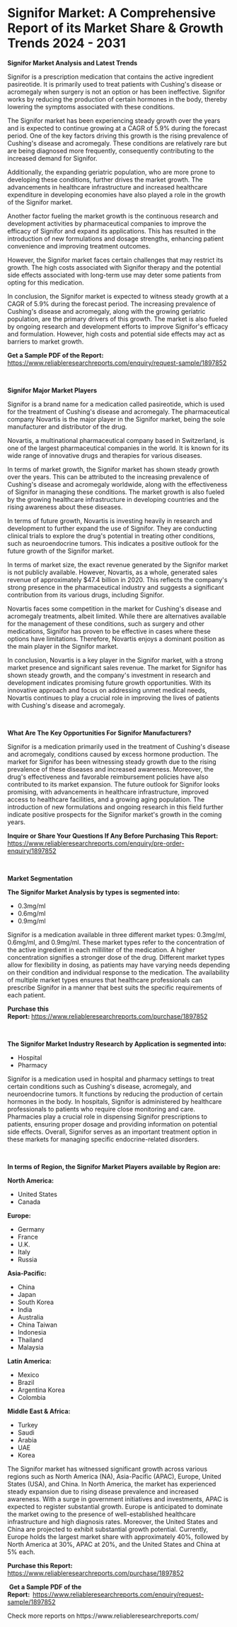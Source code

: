 <p><h1>Signifor Market: A Comprehensive Report of its Market Share & Growth Trends 2024 - 2031</h1></p><p><strong>Signifor Market Analysis and Latest Trends</strong></p>
<p><p>Signifor is a prescription medication that contains the active ingredient pasireotide. It is primarily used to treat patients with Cushing's disease or acromegaly when surgery is not an option or has been ineffective. Signifor works by reducing the production of certain hormones in the body, thereby lowering the symptoms associated with these conditions.</p><p>The Signifor market has been experiencing steady growth over the years and is expected to continue growing at a CAGR of 5.9% during the forecast period. One of the key factors driving this growth is the rising prevalence of Cushing's disease and acromegaly. These conditions are relatively rare but are being diagnosed more frequently, consequently contributing to the increased demand for Signifor.</p><p>Additionally, the expanding geriatric population, who are more prone to developing these conditions, further drives the market growth. The advancements in healthcare infrastructure and increased healthcare expenditure in developing economies have also played a role in the growth of the Signifor market.</p><p>Another factor fueling the market growth is the continuous research and development activities by pharmaceutical companies to improve the efficacy of Signifor and expand its applications. This has resulted in the introduction of new formulations and dosage strengths, enhancing patient convenience and improving treatment outcomes.</p><p>However, the Signifor market faces certain challenges that may restrict its growth. The high costs associated with Signifor therapy and the potential side effects associated with long-term use may deter some patients from opting for this medication.</p><p>In conclusion, the Signifor market is expected to witness steady growth at a CAGR of 5.9% during the forecast period. The increasing prevalence of Cushing's disease and acromegaly, along with the growing geriatric population, are the primary drivers of this growth. The market is also fueled by ongoing research and development efforts to improve Signifor's efficacy and formulation. However, high costs and potential side effects may act as barriers to market growth.</p></p>
<p><strong>Get a Sample PDF of the Report:&nbsp;</strong> <a href="https://www.reliableresearchreports.com/enquiry/request-sample/1897852">https://www.reliableresearchreports.com/enquiry/request-sample/1897852</a></p>
<p>&nbsp;</p>
<p><strong>Signifor Major Market Players</strong></p>
<p><p>Signifor is a brand name for a medication called pasireotide, which is used for the treatment of Cushing's disease and acromegaly. The pharmaceutical company Novartis is the major player in the Signifor market, being the sole manufacturer and distributor of the drug.</p><p>Novartis, a multinational pharmaceutical company based in Switzerland, is one of the largest pharmaceutical companies in the world. It is known for its wide range of innovative drugs and therapies for various diseases.</p><p>In terms of market growth, the Signifor market has shown steady growth over the years. This can be attributed to the increasing prevalence of Cushing's disease and acromegaly worldwide, along with the effectiveness of Signifor in managing these conditions. The market growth is also fueled by the growing healthcare infrastructure in developing countries and the rising awareness about these diseases.</p><p>In terms of future growth, Novartis is investing heavily in research and development to further expand the use of Signifor. They are conducting clinical trials to explore the drug's potential in treating other conditions, such as neuroendocrine tumors. This indicates a positive outlook for the future growth of the Signifor market.</p><p>In terms of market size, the exact revenue generated by the Signifor market is not publicly available. However, Novartis, as a whole, generated sales revenue of approximately $47.4 billion in 2020. This reflects the company's strong presence in the pharmaceutical industry and suggests a significant contribution from its various drugs, including Signifor.</p><p>Novartis faces some competition in the market for Cushing's disease and acromegaly treatments, albeit limited. While there are alternatives available for the management of these conditions, such as surgery and other medications, Signifor has proven to be effective in cases where these options have limitations. Therefore, Novartis enjoys a dominant position as the main player in the Signifor market.</p><p>In conclusion, Novartis is a key player in the Signifor market, with a strong market presence and significant sales revenue. The market for Signifor has shown steady growth, and the company's investment in research and development indicates promising future growth opportunities. With its innovative approach and focus on addressing unmet medical needs, Novartis continues to play a crucial role in improving the lives of patients with Cushing's disease and acromegaly.</p></p>
<p>&nbsp;</p>
<p><strong>What Are The Key Opportunities For Signifor Manufacturers?</strong></p>
<p><p>Signifor is a medication primarily used in the treatment of Cushing's disease and acromegaly, conditions caused by excess hormone production. The market for Signifor has been witnessing steady growth due to the rising prevalence of these diseases and increased awareness. Moreover, the drug's effectiveness and favorable reimbursement policies have also contributed to its market expansion. The future outlook for Signifor looks promising, with advancements in healthcare infrastructure, improved access to healthcare facilities, and a growing aging population. The introduction of new formulations and ongoing research in this field further indicate positive prospects for the Signifor market's growth in the coming years.</p></p>
<p><strong>Inquire or Share Your Questions If Any Before Purchasing This Report:</strong> <a href="https://www.reliableresearchreports.com/enquiry/pre-order-enquiry/1897852">https://www.reliableresearchreports.com/enquiry/pre-order-enquiry/1897852</a></p>
<p>&nbsp;</p>
<p><strong>Market Segmentation</strong></p>
<p><strong>The Signifor Market Analysis by types is segmented into:</strong></p>
<p><ul><li>0.3mg/ml</li><li>0.6mg/ml</li><li>0.9mg/ml</li></ul></p>
<p><p>Signifor is a medication available in three different market types: 0.3mg/ml, 0.6mg/ml, and 0.9mg/ml. These market types refer to the concentration of the active ingredient in each milliliter of the medication. A higher concentration signifies a stronger dose of the drug. Different market types allow for flexibility in dosing, as patients may have varying needs depending on their condition and individual response to the medication. The availability of multiple market types ensures that healthcare professionals can prescribe Signifor in a manner that best suits the specific requirements of each patient.</p></p>
<p><strong>Purchase this Report:&nbsp;</strong><a href="https://www.reliableresearchreports.com/purchase/1897852">https://www.reliableresearchreports.com/purchase/1897852</a></p>
<p>&nbsp;</p>
<p><strong>The Signifor Market Industry Research by Application is segmented into:</strong></p>
<p><ul><li>Hospital</li><li>Pharmacy</li></ul></p>
<p><p>Signifor is a medication used in hospital and pharmacy settings to treat certain conditions such as Cushing's disease, acromegaly, and neuroendocrine tumors. It functions by reducing the production of certain hormones in the body. In hospitals, Signifor is administered by healthcare professionals to patients who require close monitoring and care. Pharmacies play a crucial role in dispensing Signifor prescriptions to patients, ensuring proper dosage and providing information on potential side effects. Overall, Signifor serves as an important treatment option in these markets for managing specific endocrine-related disorders.</p></p>
<p>&nbsp;</p>
<p><strong>In terms of Region, the Signifor Market Players available by Region are:</strong></p>
<p>
    <p> <strong> North America: </strong>
        <ul>
            <li>United States</li>
            <li>Canada</li>
        </ul>
        </p> 
    <p> <strong> Europe: </strong>
        <ul>
            <li>Germany</li>
            <li>France</li>
            <li>U.K.</li>
            <li>Italy</li>
            <li>Russia</li>
        </ul>
        </p> 
    <p> <strong> Asia-Pacific: </strong>
        <ul>
            <li>China</li>
            <li>Japan</li>
            <li>South Korea</li>
            <li>India</li>
            <li>Australia</li>
            <li>China Taiwan</li>
            <li>Indonesia</li>
            <li>Thailand</li>
            <li>Malaysia</li>
        </ul>
        </p> 
    <p> <strong> Latin America: </strong>
        <ul>
            <li>Mexico</li>
            <li>Brazil</li>
            <li>Argentina Korea</li>
            <li>Colombia</li>
        </ul>
        </p> 
    <p> <strong> Middle East & Africa: </strong>
        <ul>
            <li>Turkey</li>
            <li>Saudi</li>
            <li>Arabia</li>
            <li>UAE</li>
            <li>Korea</li>
        </ul>
    </p>
    </p>
<p><p>The Signifor market has witnessed significant growth across various regions such as North America (NA), Asia-Pacific (APAC), Europe, United States (USA), and China. In North America, the market has experienced steady expansion due to rising disease prevalence and increased awareness. With a surge in government initiatives and investments, APAC is expected to register substantial growth. Europe is anticipated to dominate the market owing to the presence of well-established healthcare infrastructure and high diagnosis rates. Moreover, the United States and China are projected to exhibit substantial growth potential. Currently, Europe holds the largest market share with approximately 40%, followed by North America at 30%, APAC at 20%, and the United States and China at 5% each.</p></p>
<p><strong>Purchase this Report: </strong><a href="https://www.reliableresearchreports.com/purchase/1897852">https://www.reliableresearchreports.com/purchase/1897852</a></p>
<p>&nbsp;<strong>Get a Sample PDF of the Report:&nbsp;&nbsp;</strong><a href="https://www.reliableresearchreports.com/enquiry/request-sample/1897852">https://www.reliableresearchreports.com/enquiry/request-sample/1897852</a></p>
<p><strong></strong></p>
<p>Check more reports on https://www.reliableresearchreports.com/</p>